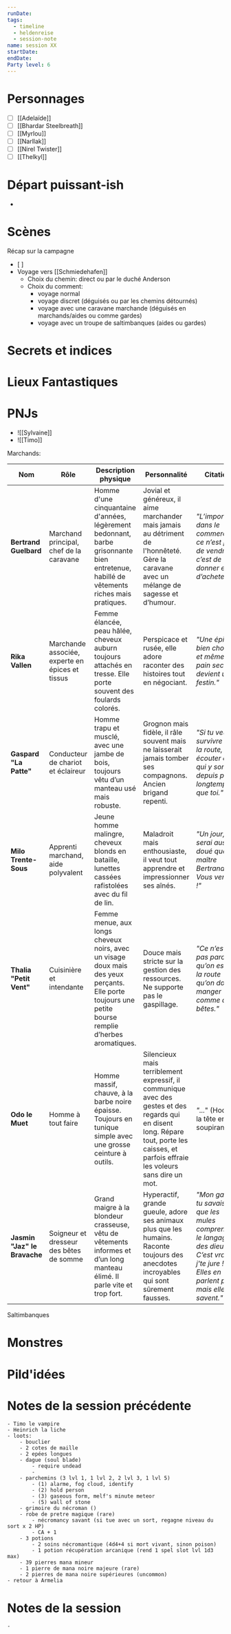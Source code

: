 ```yaml
---
runDate: 
tags:
  - timeline
  - heldenreise
  - session-note
name: session XX
startDate: 
endDate:
Party level: 6
---
```



# Personnages
- [ ] [[Adelaïde]]
- [ ] [[Bhardar Steelbreath]]
- [ ] [[Myrlou]]
- [ ] [[Narllak]]
- [ ] [[Nirel Twister]]
- [ ] [[Thelkyl]]

# Départ puissant-ish
-  

# Scènes
Récap sur la campagne
- [ ] 
- Voyage vers [[Schmiedehafen]]
	- Choix du chemin: direct ou par le duché Anderson
	- Choix du comment:
		- voyage normal
		- voyage discret (déguisés ou par les chemins détournés)
		- voyage avec une caravane marchande (déguisés en marchands/aides ou comme gardes)
		- voyage avec un troupe de saltimbanques (aides ou gardes)

# Secrets et indices


# Lieux Fantastiques


# PNJs
- ![[Sylvaine]]
- ![[Timo]]

Marchands:

|Nom|Rôle|Description physique|Personnalité|Citation|Anecdote amusante|
|---|---|---|---|---|---|
|**Bertrand Guelbard**|Marchand principal, chef de la caravane|Homme d'une cinquantaine d'années, légèrement bedonnant, barbe grisonnante bien entretenue, habillé de vêtements riches mais pratiques.|Jovial et généreux, il aime marchander mais jamais au détriment de l'honnêteté. Gère la caravane avec un mélange de sagesse et d’humour.|_"L’important dans le commerce, ce n’est pas de vendre, c’est de donner envie d’acheter !"_|Une fois, il a accidentellement vendu une caisse de boutons en la faisant passer pour des amulettes porte-bonheur. Il en rit encore.|
|**Rika Vallen**|Marchande associée, experte en épices et tissus|Femme élancée, peau hâlée, cheveux auburn toujours attachés en tresse. Elle porte souvent des foulards colorés.|Perspicace et rusée, elle adore raconter des histoires tout en négociant.|_"Une épice bien choisie, et même le pain sec devient un festin."_|Lors d’un voyage précédent, elle a défié un baron local à un concours de devinettes… et a gagné un cheval grâce à son intelligence.|
|**Gaspard "La Patte"**|Conducteur de chariot et éclaireur|Homme trapu et musclé, avec une jambe de bois, toujours vêtu d’un manteau usé mais robuste.|Grognon mais fidèle, il râle souvent mais ne laisserait jamais tomber ses compagnons. Ancien brigand repenti.|_"Si tu veux survivre sur la route, faut écouter ceux qui y sont depuis plus longtemps que toi."_|Il prétend que son surnom vient d’une bagarre contre un ours… en réalité, il l’a gagné en trébuchant sur un chat en plein cambriolage.|
|**Milo Trente-Sous**|Apprenti marchand, aide polyvalent|Jeune homme malingre, cheveux blonds en bataille, lunettes cassées rafistolées avec du fil de lin.|Maladroit mais enthousiaste, il veut tout apprendre et impressionner ses aînés.|_"Un jour, je serai aussi doué que maître Bertrand ! Vous verrez !"_|Une fois, il a tellement voulu prouver ses talents de négociateur qu’il a fini par acheter plus cher un produit qu’au départ.|
|**Thalia "Petit Vent"**|Cuisinière et intendante|Femme menue, aux longs cheveux noirs, avec un visage doux mais des yeux perçants. Elle porte toujours une petite bourse remplie d’herbes aromatiques.|Douce mais stricte sur la gestion des ressources. Ne supporte pas le gaspillage.|_"Ce n’est pas parce qu’on est sur la route qu’on doit manger comme des bêtes."_|Lors d’un voyage, elle a sauvé la caravane d’un vol en proposant aux bandits un repas… si épicé qu’ils ont fui en pleurant.|
|**Odo le Muet**|Homme à tout faire|Homme massif, chauve, à la barbe noire épaisse. Toujours en tunique simple avec une grosse ceinture à outils.|Silencieux mais terriblement expressif, il communique avec des gestes et des regards qui en disent long. Répare tout, porte les caisses, et parfois effraie les voleurs sans dire un mot.|_"..._" (Hoche la tête en soupirant.)|Il prétend être muet, mais un soir de beuverie, il s’est laissé aller à chanter une berceuse… tout le monde en parle encore.|
|**Jasmin "Jaz" le Bravache**|Soigneur et dresseur des bêtes de somme|Grand maigre à la blondeur crasseuse, vêtu de vêtements informes et d’un long manteau élimé. Il parle vite et trop fort.|Hyperactif, grande gueule, adore ses animaux plus que les humains. Raconte toujours des anecdotes incroyables qui sont sûrement fausses.|_"Mon gars, tu savais que les mules comprennent le langage des dieux ? C’est vrai, j'te jure ! Elles en parlent pas, mais elles savent."_|Une fois, il a parié qu'il pouvait apprendre à un chien à jouer aux dés… Il a failli gagner, mais le chien a préféré manger les dés.|


Saltimbanques


# Monstres


# Pild'idées
> 

# Notes de la session précédente

```
- Timo le vampire
- Heinrich la liche
- loots:
	- bouclier
	- 2 cotes de maille
	- 2 epées longues
	- dague (soul blade)
		- require undead
		- 
	- parchemins (3 lvl 1, 1 lvl 2, 2 lvl 3, 1 lvl 5)
		- (1) alarme, fog cloud, identify
		- (2) hold person
		- (3) gaseous form, melf's minute meteor
		- (5) wall of stone
	- grimoire du nécroman ()
	- robe de pretre magique (rare)
		- nécromancy savant (si tue avec un sort, regagne niveau du sort x 2 HP)
		- CA + 1
	- 3 potions
		- 2 soins nécromantique (4d4+4 si mort vivant, sinon poison)
		- 1 potion récupération arcanique (rend 1 spel slot lvl 1d3 max)
	- 39 pierres mana mineur
	- 1 pierre de mana noire majeure (rare)
	- 2 pierres de mana noire supérieures (uncommon)
- retour à Armelia
```
 
# Notes de la session

```
- 
```
 